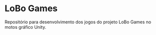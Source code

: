 # LoBo Games
Repositório para desenvolvimento dos jogos do projeto LoBo Games no motos gráfico Unity.
